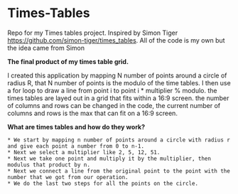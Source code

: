 # Times-Tables
Repo for my Times tables project. Inspired by Simon Tiger https://github.com/simon-tiger/times_tables. All of the code is my own but the idea came from Simon


**The final product of my times table grid.**

I created this application by mapping N number of points around a circle of radius R, that N number of points is the modulo of the time tables.
I then use a for loop to draw a line from point i to point i * multiplier % modulo. 
the times tables are layed out in a grid that fits within a 16:9 screen.
the number of columns and rows can be changed in the code, the current number of columns and rows is the max that can fit on a 16:9 screen.

**What are times tables and how do they work?**

````
* We start by mapping n number of points around a circle with radius r and give each point a number from 0 to n-1.
* Next we select a multiplier like 2, 5, 12, 51.
* Next we take one point and multiply it by the multiplier, then modulus that product by n.
* Next we connect a line from the original point to the point with the number that we got from our operation. 
* We do the last two steps for all the points on the circle.
````
